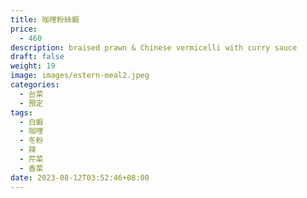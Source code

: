 ```yaml
---
title: 咖哩粉絲蝦
price:
  - 460
description: braised prawn & Chinese vermicelli with curry sauce
draft: false
weight: 19
image: images/estern-meal2.jpeg
categories:
  - 台菜
  - 預定
tags:
  - 白蝦
  - 咖哩
  - 冬粉
  - 辣
  - 芹菜
  - 香菜
date: 2023-08-12T03:52:46+08:00
---
```



